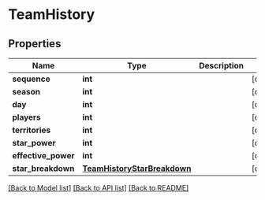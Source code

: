 # TeamHistory

## Properties
Name | Type | Description | Notes
------------ | ------------- | ------------- | -------------
**sequence** | **int** |  | [optional] 
**season** | **int** |  | [optional] 
**day** | **int** |  | [optional] 
**players** | **int** |  | [optional] 
**territories** | **int** |  | [optional] 
**star_power** | **int** |  | [optional] 
**effective_power** | **int** |  | [optional] 
**star_breakdown** | [**TeamHistoryStarBreakdown**](TeamHistoryStarBreakdown.md) |  | [optional] 

[[Back to Model list]](../README.md#documentation-for-models) [[Back to API list]](../README.md#documentation-for-api-endpoints) [[Back to README]](../README.md)


